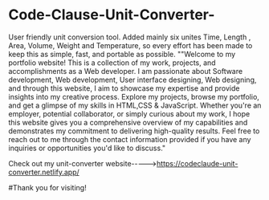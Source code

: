 # Code-Clause-Unit-Converter-
User friendly unit conversion tool. Added mainly six unites Time, Length , Area, Volume, Weight and Temperature, so every effort has been made to keep this as simple, fast, and portable as possible.
""Welcome to my portfolio website! This is a collection of my work, projects, and accomplishments as a Web developer. I am passionate about Software development, Web development, User interface designing, Web designing, and through this website, I aim to showcase my expertise and provide insights into my creative process. Explore my projects, browse my portfolio, and get a glimpse of my skills in HTML,CSS & JavaScript. Whether you're an employer, potential collaborator, or simply curious about my work, I hope this website gives you a comprehensive overview of my capabilities and demonstrates my commitment to delivering high-quality results. Feel free to reach out to me through the contact information provided if you have any inquiries or opportunities you'd like to discuss."

Check out my unit-converter website----->https://codeclaude-unit-converter.netlify.app/

#Thank you for visiting!
